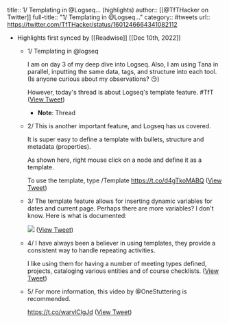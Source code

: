 title:: 1/ Templating in @Logseq... (highlights)
author:: [[@TfTHacker on Twitter]]
full-title:: "1/ Templating in @Logseq..."
category:: #tweets
url:: https://twitter.com/TfTHacker/status/1601246664341082112

- Highlights first synced by [[Readwise]] [[Dec 10th, 2022]]
	- 1/ Templating in @logseq
	  
	  I am on day 3 of my deep dive into Logseq. Also, I am using Tana in parallel, inputting the same data, tags, and structure into each tool. (Is anyone curious about my observations? 😏)
	  
	  However, today's thread is about Logseq's template feature. #TfT ([View Tweet](https://twitter.com/TfTHacker/status/1601246664341082112))
		- **Note**: Thread
	- 2/ This is another important feature, and Logseq has us covered.
	  
	  It is super easy to define a template with bullets, structure and metadata (properties).
	  
	  As shown here, right mouse click on a node and define it as a template.
	  
	  To use the template, type /Template https://t.co/d4gTkoMABQ ([View Tweet](https://twitter.com/TfTHacker/status/1601246709912174592))
	- 3/ The template feature allows for inserting dynamic variables for dates and current page. Perhaps there are more variables? I don't know. Here is what is documented: 
	  
	  ![](https://pbs.twimg.com/media/FjjFZwlUAAAc-TF.png) ([View Tweet](https://twitter.com/TfTHacker/status/1601246719148118017))
	- 4/ I have always been a believer in using templates, they provide a consistent way to handle repeating activities.
	  
	  I like using them for having a number of meeting types defined, projects, cataloging various entities and of course checklists. ([View Tweet](https://twitter.com/TfTHacker/status/1601246722327314434))
	- 5/ For more information, this video by @OneStuttering is recommended.
	  
	  https://t.co/warvlClgJd ([View Tweet](https://twitter.com/TfTHacker/status/1601246725062025217))